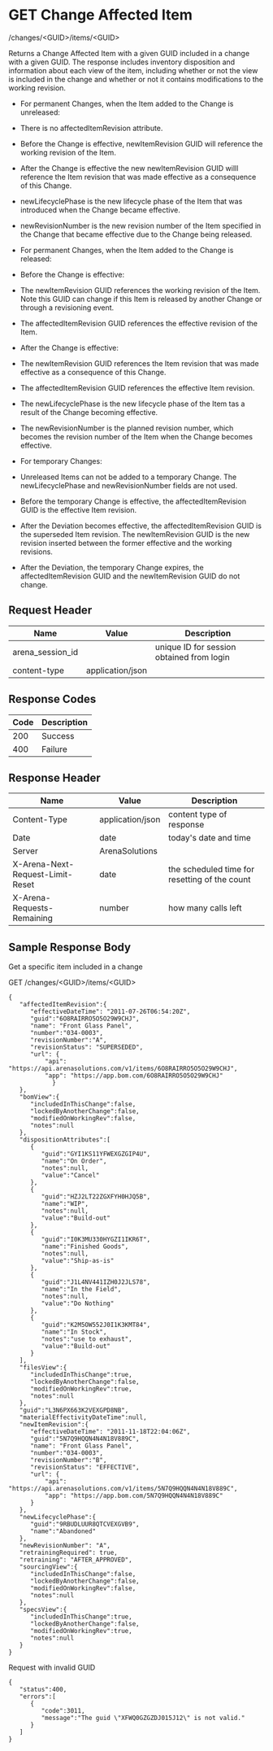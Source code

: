 # GET Change Affected Item
/changes/&lt;GUID&gt;/items/&lt;GUID&gt;

Returns a Change Affected Item with a given GUID included in a change with a given GUID. The response includes inventory disposition and information about each view of the item, including whether or not the view is included in the change  and whether or not it contains modifications to the working revision.

* For permanent Changes, when the Item added to the Change is unreleased:

* There is no affectedItemRevision attribute.

* Before the Change is effective, newItemRevision GUID will reference the working  revision of the Item.

* After the Change is effective the new newItemRevision GUID willl reference the Item revision that was made effective as a consequence of this Change.

* newLifecyclePhase is the new lifecycle phase of the Item that was introduced when the Change became effective. 

* newRevisionNumber is the new revision number of the Item specified in the Change that became effective due to the Change being released.

* For permanent Changes, when the Item added to the Change is released:

* Before the Change is effective:

* The newItemRevision GUID references the working revision of the Item. Note this GUID can change if this Item is released by another Change or through a revisioning event.

* The affectedItemRevision GUID references the effective revision of the Item. 

* After the Change is effective:

* The newItemRevision GUID references the Item revision that was made effective as a consequence of this Change.

* The affectedItemRevision GUID references the effective Item revision.

* The newLifecyclePhase is the new lifecycle phase of the Item tas a result of the Change becoming effective.

* The newRevisionNumber is the planned revision number, which becomes the revision number of the Item when the Change becomes effective.

* For temporary Changes:

* Unreleased Items can not be added to a temporary Change. The newLifecyclePhase and newRevisionNumber fields are not used.

* Before the temporary Change is effective, the affectedItemRevision GUID is the effective Item revision.

* After the Deviation becomes effective, the affectedItemRevision GUID is the superseded Item revision. The newItemRevision GUID is the new revision inserted between the former effective and the working revisions.

* After the Deviation, the temporary Change expires, the affectedItemRevision GUID and the newItemRevision GUID do not change.

## Request Header

| Name<br> | Value<br> | Description<br> |
|  --- |  --- |  --- | 
| arena_session_id<br> |   | unique ID for session obtained from login<br> |
| content-type<br> | application/json<br> |   |

## Response Codes

| Code<br> | Description<br> |
|  --- |  --- | 
| 200<br> | Success<br> |
| 400<br> | Failure<br> |

## Response Header

| Name<br> | Value<br> | Description<br> |
|  --- |  --- |  --- | 
| Content-Type<br> | application/json<br> | content type of response<br> |
| Date<br> | date<br> | today's date and time<br> |
| Server<br> | ArenaSolutions<br> |   |
| X-Arena-Next-Request-Limit-Reset<br> | date<br> | the scheduled time for resetting of the count<br> |
| X-Arena-Requests-Remaining<br> | number<br> | how many calls left<br> |

## Sample Response Body
Get a specific  item included in a change

GET /changes/&lt;GUID&gt;/items/&lt;GUID&gt;

```
{
   "affectedItemRevision":{
      "effectiveDateTime": "2011-07-26T06:54:20Z",
      "guid":"6O8RAIRRO5O5O29W9CHJ",
      "name": "Front Glass Panel",
      "number":"034-0003",
      "revisionNumber":"A",
      "revisionStatus": "SUPERSEDED",
      "url": {
          "api": "https://api.arenasolutions.com/v1/items/6O8RAIRRO5O5O29W9CHJ",
          "app": "https://app.bom.com/6O8RAIRRO5O5O29W9CHJ"
            }
   },
   "bomView":{
      "includedInThisChange":false,
      "lockedByAnotherChange":false,
      "modifiedOnWorkingRev":false,
      "notes":null
   },
   "dispositionAttributes":[
      {
         "guid":"GYI1KS11YFWEXGZGIP4U",
         "name":"On Order",
         "notes":null,
         "value":"Cancel"
      },
      {
         "guid":"HZJ2LT22ZGXFYH0HJQ5B",
         "name":"WIP",
         "notes":null,
         "value":"Build-out"
      },
      {
         "guid":"I0K3MU330HYGZI1IKR6T",
         "name":"Finished Goods",
         "notes":null,
         "value":"Ship-as-is"
      },
      {
         "guid":"J1L4NV441IZH0J2JLS78",
         "name":"In the Field",
         "notes":null,
         "value":"Do Nothing"
      },
      {
         "guid":"K2M5OW552J0I1K3KMT84",
         "name":"In Stock",
         "notes":"use to exhaust",
         "value":"Build-out"
      }
   ],
   "filesView":{
      "includedInThisChange":true,
      "lockedByAnotherChange":false,
      "modifiedOnWorkingRev":true,
      "notes":null
   },
   "guid":"L3N6PX663K2VEXGPD8NB",
   "materialEffectivityDateTime":null,
   "newItemRevision":{
      "effectiveDateTime": "2011-11-18T22:04:06Z",
      "guid":"5N7Q9HQQN4N4N18V889C",
      "name": "Front Glass Panel",
      "number":"034-0003",
      "revisionNumber":"B",
      "revisionStatus": "EFFECTIVE",
      "url": {
          "api": "https://api.arenasolutions.com/v1/items/5N7Q9HQQN4N4N18V889C",
          "app": "https://app.bom.com/5N7Q9HQQN4N4N18V889C"
      }
   },
   "newLifecyclePhase":{
      "guid":"9RBUDLUUR8QTCVEXGVB9",
      "name":"Abandoned"
   },
   "newRevisionNumber": "A",
   "retrainingRequired": true,
   "retraining": "AFTER_APPROVED",
   "sourcingView":{
      "includedInThisChange":false,
      "lockedByAnotherChange":false,
      "modifiedOnWorkingRev":false,
      "notes":null
   },
   "specsView":{
      "includedInThisChange":true,
      "lockedByAnotherChange":false,
      "modifiedOnWorkingRev":true,
      "notes":null
   }
}
```
Request with invalid GUID

```
{  
   "status":400,
   "errors":[  
      {  
         "code":3011,
         "message":"The guid \"XFWQ0GZGZDJ015J12\" is not valid."
      }
   ]
}
```
